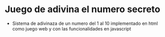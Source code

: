 <h1> Juego de adivina el numero secreto </h1>

- Sistema de adivinaza de un numero del 1 al 10 implementado en html como juego web y con las funcionalidades en javascript 
